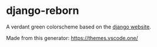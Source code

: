 # django-reborn
A verdant green colorscheme based on the [django website](https://www.djangoproject.com/). 

Made from this generator: https://themes.vscode.one/